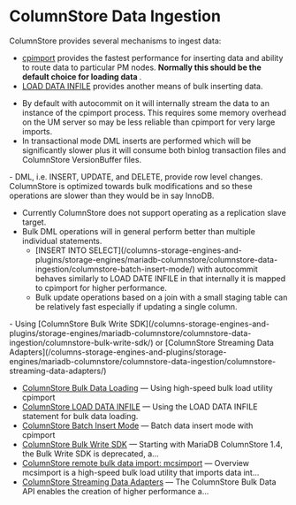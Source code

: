 # ColumnStore Data Ingestion

ColumnStore provides several mechanisms to ingest data:

- [cpimport](/columns-storage-engines-and-plugins/storage-engines/mariadb-columnstore/columnstore-data-ingestion/columnstore-bulk-data-loading/) provides the fastest performance for inserting data and ability to route data to particular PM nodes. <strong> Normally this should be the default choice for loading data </strong>.
- [LOAD DATA INFILE](/columns-storage-engines-and-plugins/storage-engines/mariadb-columnstore/columnstore-sql-structure-and-commands/columnstore-data-manipulation-statements/columnstore-load-data-infile/) provides another means of bulk inserting data. 
<ul start="1"><li>By default with autocommit on it will internally stream the data to an instance of the cpimport process. This requires some memory overhead on the UM server so may be less reliable than cpimport for very large imports.
</li><li>In transactional mode DML inserts are performed which will be significantly slower plus it will consume both binlog transaction files and ColumnStore VersionBuffer files.
</li></ul>
- DML, i.e. INSERT, UPDATE, and DELETE, provide row level changes. ColumnStore is optimized towards bulk modifications and so these operations are slower than they would be in say InnoDB.
<ul start="1"><li>Currently ColumnStore does not support operating as a replication slave target. 
</li><li>Bulk DML operations will in general perform better than multiple individual statements.
<ul start="1"><li>[INSERT INTO SELECT](/columns-storage-engines-and-plugins/storage-engines/mariadb-columnstore/columnstore-data-ingestion/columnstore-batch-insert-mode/) with autocommit behaves similarly to LOAD DATE INFILE in that internally it is mapped to cpimport for higher performance.
</li><li>Bulk update operations based on a join with a small staging table can be relatively fast especially if updating a single column.
</li></ul>
</li></ul>
- Using [ColumnStore Bulk Write SDK](/columns-storage-engines-and-plugins/storage-engines/mariadb-columnstore/columnstore-data-ingestion/columnstore-bulk-write-sdk/) or [ColumnStore Streaming Data Adapters](/columns-storage-engines-and-plugins/storage-engines/mariadb-columnstore/columnstore-data-ingestion/columnstore-streaming-data-adapters/)

- [ColumnStore Bulk Data Loading](/columns-storage-engines-and-plugins/storage-engines/mariadb-columnstore/columnstore-data-ingestion/columnstore-bulk-data-loading/) — Using high-speed bulk load utility cpimport
- [ColumnStore LOAD DATA INFILE](/columns-storage-engines-and-plugins/storage-engines/mariadb-columnstore/columnstore-sql-structure-and-commands/columnstore-data-manipulation-statements/columnstore-load-data-infile/) — Using the LOAD DATA INFILE statement for bulk data loading.
- [ColumnStore Batch Insert Mode](/columns-storage-engines-and-plugins/storage-engines/mariadb-columnstore/columnstore-data-ingestion/columnstore-batch-insert-mode/) — Batch data insert mode with cpimport
- [ColumnStore Bulk Write SDK](/columns-storage-engines-and-plugins/storage-engines/mariadb-columnstore/columnstore-data-ingestion/columnstore-bulk-write-sdk/) — Starting with MariaDB ColumnStore 1.4, the Bulk Write SDK is deprecated, a...
- [ColumnStore remote bulk data import: mcsimport](/columns-storage-engines-and-plugins/storage-engines/mariadb-columnstore/columnstore-data-ingestion/columnstore-remote-bulk-data-import-mcsimport/) — Overview
mcsimport is a high-speed bulk load utility that imports data int...
- [ColumnStore Streaming Data Adapters](/columns-storage-engines-and-plugins/storage-engines/mariadb-columnstore/columnstore-data-ingestion/columnstore-streaming-data-adapters/) — The ColumnStore Bulk Data API enables the creation of higher performance a...